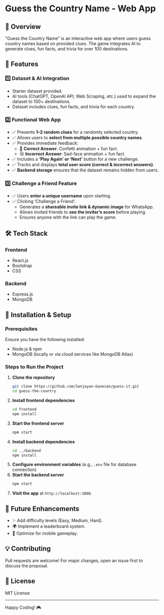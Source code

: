# Guess the Country Name - Web App

## 📌 Overview
"Guess the Country Name" is an interactive web app where users guess country names based on provided clues. The game integrates AI to generate clues, fun facts, and trivia for over 100 destinations.

## 🚀 Features
### 1️⃣ **Dataset & AI Integration**
- Starter dataset provided.
- AI tools (ChatGPT, OpenAI API, Web Scraping, etc.) used to expand the dataset to 100+ destinations.
- Dataset includes clues, fun facts, and trivia for each country.

### 2️⃣ **Functional Web App**
- ✅ Presents **1–2 random clues** for a randomly selected country.
- ✅ Allows users to **select from multiple possible country names**.
- ✅ Provides immediate feedback:
  - 🎉 **Correct Answer**: Confetti animation + fun fact.
  - 😢 **Incorrect Answer**: Sad-face animation + fun fact.
- ✅ Includes a **‘Play Again’ or ‘Next’** button for a new challenge.
- ✅ Tracks and displays **total user score (correct & incorrect answers)**.
- ✅ **Backend storage** ensures that the dataset remains hidden from users.

### 3️⃣ **Challenge a Friend Feature**
- ✅ Users **enter a unique username** upon starting.
- ✅ Clicking ‘Challenge a Friend’:
  - Generates a **shareable invite link & dynamic image** for WhatsApp.
  - Allows invited friends to **see the inviter’s score** before playing.
  - Ensures anyone with the link can play the game.

## 🛠️ Tech Stack
### **Frontend**
- React.js
- Bootstrap
- CSS

### **Backend**
- Express.js
- MongoDB

## 🎯 Installation & Setup
### **Prerequisites**
Ensure you have the following installed:
- Node.js & npm
- MongoDB (locally or via cloud services like MongoDB Atlas)

### **Steps to Run the Project**
1. **Clone the repository**
   ```sh
   git clone https://github.com/Sanjayan-Ganesan/guess-it.git
   cd guess-the-country
   ```
2. **Install frontend dependencies**
   ```sh
   cd frontend
   npm install
   ```
3. **Start the frontend server**
   ```sh
   npm start
   ```
4. **Install backend dependencies**
   ```sh
   cd ../backend
   npm install
   ```
5. **Configure environment variables** (e.g., `.env` file for database connection)
6. **Start the backend server**
   ```sh
   npm start
   ```
7. **Visit the app** at `http://localhost:3000`.

## 📌 Future Enhancements
- ✨ Add difficulty levels (Easy, Medium, Hard).
- 🌍 Implement a leaderboard system.
- 📱 Optimize for mobile gameplay.

## 💡 Contributing
Pull requests are welcome! For major changes, open an issue first to discuss the proposal.

## 📜 License
MIT License

---
Happy Coding! 🎮

